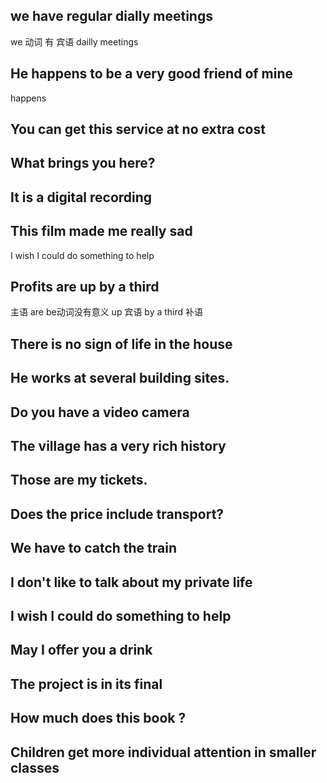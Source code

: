 ## we have regular dially meetings

we 动词 有  宾语  dailly meetings





## He happens to be a very good friend of mine

happens





## You can get this service at no extra cost



## What brings you here?





## It is a digital recording



## This film made me really sad





I wish I could do something to help



## Profits are up by a third

主语  are be动词没有意义 up 宾语   by a third 补语





## There is no sign of life in the house





## He works at several building sites.







## Do you have a video camera





## The village has a very rich history



## Those are my tickets.





## Does the price include transport?



## We have to catch the train



## I don't like to talk about my private life





## I wish I could do something to help





## May I offer you a drink



## The project is in its final 



## How much does this book ?





## Children get more individual attention in smaller classes

